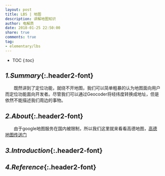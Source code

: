 ```yaml
---
layout: post
title: LBS | 地图
description: 讲解地图知识
author: 电解质
date: 2018-01-25 22:50:00
share: true
comments: true
tag:
- elementary/lbs
---
```

* TOC
{:toc}
## *1.Summary*{:.header2-font}
&emsp;&emsp;既然讲到了定位功能，就绕不开地图，我们可以简单粗暴的认为地图面向用户而定位功能面向开发者。尽管我们可以通过Geocoder将经纬度转换成地址，但是依然不能描述我们周边的事物。
## *2.About*{:.header2-font}
&emsp;&emsp;由于google地图服务在国内被限制，所以我们这里就来看看高德地图，[高德地图传送门](http://lbs.amap.com/api/android-sdk/summary)
## *3.Introduction*{:.header2-font}
## *4.Reference*{:.header2-font}